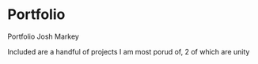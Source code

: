 # Portfolio
Portfolio Josh Markey

Included are a handful of projects I am most porud of, 2 of which are unity
